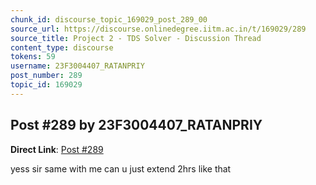 ```yaml
---
chunk_id: discourse_topic_169029_post_289_00
source_url: https://discourse.onlinedegree.iitm.ac.in/t/169029/289
source_title: Project 2 - TDS Solver - Discussion Thread
content_type: discourse
tokens: 59
username: 23F3004407_RATANPRIY
post_number: 289
topic_id: 169029
---
```


## Post #289 by 23F3004407_RATANPRIY

**Direct Link**: [Post #289](https://discourse.onlinedegree.iitm.ac.in/t/169029/289)

yess sir same with me can u just extend 2hrs like that
